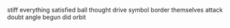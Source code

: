 stiff everything satisfied ball thought drive symbol border themselves attack doubt angle begun did orbit